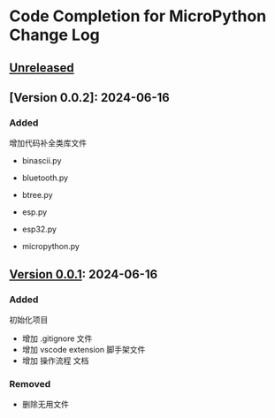 # Code Completion for MicroPython Change Log

## [Unreleased]

## [Version 0.0.2]: 2024-06-16

### Added

增加代码补全类库文件

* binascii.py
* bluetooth.py
* btree.py

* esp.py
* esp32.py

* micropython.py

## [Version 0.0.1]: 2024-06-16

### Added

初始化项目

* 增加 .gitignore 文件
* 增加 vscode extension 脚手架文件
* 增加 操作流程 文档

### Removed

* 删除无用文件

[unreleased]: https://gitee.com/walkline/code-completion-for-micropython/compare/v0.0.2...HEAD
[Version 0.0.1]: https://gitee.com/walkline/code-completion-for-micropython/compare/v0.0.1...v0.0.2
[Version 0.0.1]: https://gitee.com/walkline/code-completion-for-micropython/releases/tag/v0.0.1